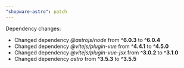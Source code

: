 ```yaml
---
"shopware-astro": patch
---
```


Dependency changes:

- Changed dependency _@astrojs/node_ from **^6.0.3** to **^6.0.4**
- Changed dependency _@vitejs/plugin-vue_ from **^4.4.1** to **^4.5.0**
- Changed dependency _@vitejs/plugin-vue-jsx_ from **^3.0.2** to **^3.1.0**
- Changed dependency _astro_ from **^3.5.3** to **^3.5.5**
